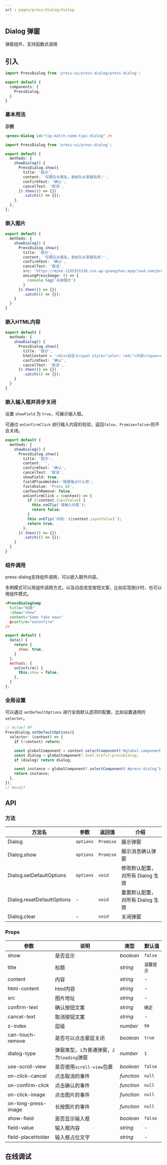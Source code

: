 ```yaml
---
url : pages/press/dialog/dialog
---
```


## Dialog 弹窗


弹窗组件，支持函数式调用

## 引入

```ts
import PressDialog from 'press-ui/press-dialog/press-dialog';

export default {
  components: {
    PressDialog,
  }
}
```

### 基本用法

**示例**

```html
<press-dialog id="tip-match-comm-tips-dialog" />
```

```ts
import PressDialog from 'press-ui/press-dialog';

export default {
  methods: {
    showDialog() {
      PressDialog.show({
        title: '提示',
        content: '仅限队长报名，发给队长来报名吧！',
        confirmText: '确认',
        cancelText: '取消',
      }).then(() => {})
        .catch(() => {});
    },
  },
};
```

### 嵌入图片


```ts
export default {
  methods: {
    showDialog() {
      PressDialog.show({
        title: '提示',
        content: '仅限队长报名，发给队长来报名吧！',
        confirmText: '确认',
        cancelText: '取消',
        src: 'https://mike-1255355338.cos.ap-guangzhou.myqcloud.com/press/qrcode/qrcode-wx-mp.png',
        onLongPressImage: () => {
          console.log('长按图片')
        }
      }).then(() => {})
        .catch(() => {});
    }
  }
}
```

### 嵌入HTML内容

```ts
export default {
  methods: {
    showDialog() {
      PressDialog.show({
        title: '提示',
        htmlContent = '<div>自定义<span style="color: red;">内容</span></div>',
        confirmText: '确认',
        cancelText: '取消',
      }).then(() => {})
        .catch(() => {});
    }
  }
}
```


### 嵌入输入框并异步关闭

设置 `showField` 为 `true`，可展示输入框。

可通过 `onConfirmClick` 进行输入内容的校验，返回`false`、`Promise<false>`则不会关闭。

```ts
export default {
  methods: {
    showDialog() {
      PressDialog.show({
        title: '提示',
        content: '',
        confirmText: '确认',
        cancelText: '取消',
        showField: true,
        fieldPlaceHolder:'随便输点什么吧',
        fieldValue: 'Press UI',
        canTouchRemove: false,
        onConfirmClick = (context) => {
          if (!context.inputValue) {
            this.onGTip('请输入内容');
            return false;
          }
          this.onGTip(`内容: ${context.inputValue}`);
          return true;
        };
      }).then(() => {})
        .catch(() => {});
    }
  }
}
```

### 组件调用

press-dialog支持组件调用，可以嵌入额外内容。

多例模式可以用组件调用方式，以及动态改变按钮文案，比如实现倒计时，也可以用组件模式。

```html
<PressDialogComp
  title="标题"
  :show="show"
  content="Some fake news"
  @confirm="onConfirm"
/>
```

```js
export default {
  data() {
    return {
      show: true,
    }
  },
  methods: {
    onConfirm() {
      this.show = false;
    },
  }
};
```

### 全局设置

可以通过 `setDefaultOptions` 进行全局默认选项的配置，比如设置通用的 `selector`。

```ts
// #ifdef MP
PressDialog.setDefaultOptions({
  selector: (context) => {
    if (!context) return;

    const globalComponent = context.selectComponent('#global-component');
    const dialog = globalComponent?.$vm?.$refs?.pressDialog;
    if (dialog) return dialog;

    const instance = globalComponent?.selectComponent('#press-dialog');
    return instance;
  },
});
// #endif
```


## API

### 方法

| 方法名                     | 参数      | 返回值    | 介绍                             |
| -------------------------- | --------- | --------- | -------------------------------- |
| Dialog                     | `options` | `Promise` | 展示弹窗                         |
| Dialog.show                | `options` | `Promise` | 展示消息确认弹窗                 |
| Dialog.setDefaultOptions   | `options` | `void`    | 修改默认配置，对所有 Dialog 生效 |
| Dialog.resetDefaultOptions | -         | `void`    | 重置默认配置，对所有 Dialog 生效 |
| Dialog.clear               | -         | `void`    | 关闭弹窗                         |


### Props

| 参数                | 说明                                        | 类型       | 默认值     |
| ------------------- | ------------------------------------------- | ---------- | ---------- |
| show                | 是否显示                                    | _boolean_  | `false`    |
| title               | 标题                                        | _string_   | `温馨提示` |
| content             | 内容                                        | _string_   | -          |
| html-content        | html内容                                    | _string_   | -          |
| src                 | 图片地址                                    | _string_   | -          |
| confirm-text        | 确认按钮文案                                | _string_   | `确定`     |
| cancel-text         | 取消按钮文案                                | _string_   | -          |
| z-index             | 层级                                        | _number_   | `99`       |
| can-touch-remove    | 是否可以点击蒙层关闭                        | _boolean_  | `true`     |
| dialog-type         | 弹窗类型，`1`为普通弹窗，`2`为`loading`弹窗 | _number_   | `1`        |
| use-scroll-view     | 是否使用`scroll-view`包裹                   | _boolean_  | `false`    |
| on-click-cancel     | 点击取消的事件                              | _function_ | `null`     |
| on-confirm-click    | 点击确认的事件                              | _function_ | `null`     |
| on-click-image      | 点击图片的事件                              | _function_ | `null`     |
| on-long-press-image | 长按图片的事件                              | _function_ | `null`     |
| show-field          | 是否显示输入框                              | _boolean_  | `false`    |
| field-value         | 输入框内容                                  | _string_   | -          |
| field-placeHolder   | 输入框占位文字                              | _string_   | -          |

## 在线调试

<debug-online />
